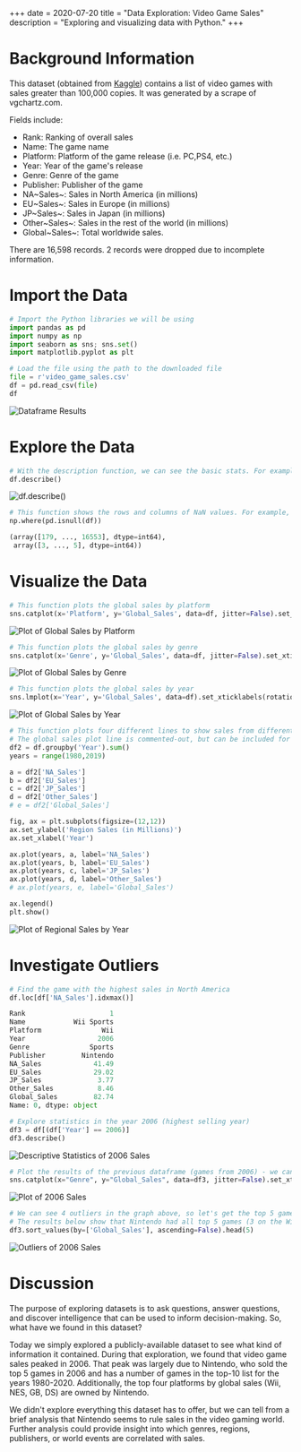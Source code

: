 +++
date = 2020-07-20
title = "Data Exploration: Video Game Sales"
description = "Exploring and visualizing data with Python."
+++

# Background Information

This dataset (obtained from
[Kaggle](https://www.kaggle.com/gregorut/videogamesales/data)) contains
a list of video games with sales greater than 100,000 copies. It was
generated by a scrape of vgchartz.com.

Fields include:

-   Rank: Ranking of overall sales
-   Name: The game name
-   Platform: Platform of the game release (i.e. PC,PS4, etc.)
-   Year: Year of the game's release
-   Genre: Genre of the game
-   Publisher: Publisher of the game
-   NA~Sales~: Sales in North America (in millions)
-   EU~Sales~: Sales in Europe (in millions)
-   JP~Sales~: Sales in Japan (in millions)
-   Other~Sales~: Sales in the rest of the world (in millions)
-   Global~Sales~: Total worldwide sales.

There are 16,598 records. 2 records were dropped due to incomplete
information.

# Import the Data

```python
# Import the Python libraries we will be using
import pandas as pd
import numpy as np
import seaborn as sns; sns.set()
import matplotlib.pyplot as plt

# Load the file using the path to the downloaded file
file = r'video_game_sales.csv'
df = pd.read_csv(file)
df
```

![Dataframe
Results](https://img.cleberg.net/blog/20200720-data-exploration-video-game-sales/01_dataframe-min.png)

# Explore the Data

```python
# With the description function, we can see the basic stats. For example, we can also see that the 'Year' column has some incomplete values.
df.describe()
```

![df.describe()](https://img.cleberg.net/blog/20200720-data-exploration-video-game-sales/02_describe-min.png)

```python
# This function shows the rows and columns of NaN values. For example, df[179,3] = nan
np.where(pd.isnull(df))

(array([179, ..., 16553], dtype=int64),
 array([3, ..., 5], dtype=int64))
```

# Visualize the Data

```python
# This function plots the global sales by platform
sns.catplot(x='Platform', y='Global_Sales', data=df, jitter=False).set_xticklabels(rotation=90)
```

![Plot of Global Sales by
Platform](https://img.cleberg.net/blog/20200720-data-exploration-video-game-sales/03_plot-min.png)

```python
# This function plots the global sales by genre
sns.catplot(x='Genre', y='Global_Sales', data=df, jitter=False).set_xticklabels(rotation=45)
```

![Plot of Global Sales by
Genre](https://img.cleberg.net/blog/20200720-data-exploration-video-game-sales/04_plot-min.png)

```python
# This function plots the global sales by year
sns.lmplot(x='Year', y='Global_Sales', data=df).set_xticklabels(rotation=45)
```

![Plot of Global Sales by
Year](https://img.cleberg.net/blog/20200720-data-exploration-video-game-sales/05_plot-min.png)

```python
# This function plots four different lines to show sales from different regions.
# The global sales plot line is commented-out, but can be included for comparison
df2 = df.groupby('Year').sum()
years = range(1980,2019)

a = df2['NA_Sales']
b = df2['EU_Sales']
c = df2['JP_Sales']
d = df2['Other_Sales']
# e = df2['Global_Sales']

fig, ax = plt.subplots(figsize=(12,12))
ax.set_ylabel('Region Sales (in Millions)')
ax.set_xlabel('Year')

ax.plot(years, a, label='NA_Sales')
ax.plot(years, b, label='EU_Sales')
ax.plot(years, c, label='JP_Sales')
ax.plot(years, d, label='Other_Sales')
# ax.plot(years, e, label='Global_Sales')

ax.legend()
plt.show()
```

![Plot of Regional Sales by
Year](https://img.cleberg.net/blog/20200720-data-exploration-video-game-sales/06_plot-min.png)

# Investigate Outliers

```python
# Find the game with the highest sales in North America
df.loc[df['NA_Sales'].idxmax()]

Rank                     1
Name            Wii Sports
Platform               Wii
Year                  2006
Genre               Sports
Publisher         Nintendo
NA_Sales             41.49
EU_Sales             29.02
JP_Sales              3.77
Other_Sales           8.46
Global_Sales         82.74
Name: 0, dtype: object

# Explore statistics in the year 2006 (highest selling year)
df3 = df[(df['Year'] == 2006)]
df3.describe()
```

![Descriptive Statistics of 2006
Sales](https://img.cleberg.net/blog/20200720-data-exploration-video-game-sales/07_2006_stats-min.png)

```python
# Plot the results of the previous dataframe (games from 2006) - we can see the year's results were largely carried by Wii Sports
sns.catplot(x="Genre", y="Global_Sales", data=df3, jitter=False).set_xticklabels(rotation=45)
```

![Plot of 2006
Sales](https://img.cleberg.net/blog/20200720-data-exploration-video-game-sales/08_plot-min.png)

```python
# We can see 4 outliers in the graph above, so let's get the top 5 games from that dataframe
# The results below show that Nintendo had all top 5 games (3 on the Wii and 2 on the DS)
df3.sort_values(by=['Global_Sales'], ascending=False).head(5)
```

![Outliers of 2006
Sales](https://img.cleberg.net/blog/20200720-data-exploration-video-game-sales/09_outliers-min.png)

# Discussion

The purpose of exploring datasets is to ask questions, answer questions,
and discover intelligence that can be used to inform decision-making.
So, what have we found in this dataset?

Today we simply explored a publicly-available dataset to see what kind
of information it contained. During that exploration, we found that
video game sales peaked in 2006. That peak was largely due to Nintendo,
who sold the top 5 games in 2006 and has a number of games in the top-10
list for the years 1980-2020. Additionally, the top four platforms by
global sales (Wii, NES, GB, DS) are owned by Nintendo.

We didn't explore everything this dataset has to offer, but we can tell
from a brief analysis that Nintendo seems to rule sales in the video
gaming world. Further analysis could provide insight into which genres,
regions, publishers, or world events are correlated with sales.
